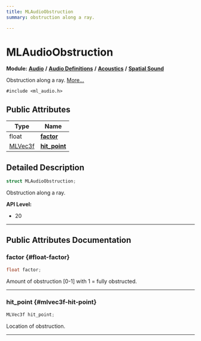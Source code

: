 ```yaml
---
title: MLAudioObstruction
summary: obstruction along a ray. 

---
```


# MLAudioObstruction

**Module:** **[Audio](/versioned_docs/version-22-Feb-2023/api-ref/api/Modules/group___audio/group___audio.md)** **/** **[Audio Definitions](/versioned_docs/version-22-Feb-2023/api-ref/api/Modules/group___audio/group___audio_defs/group___audio_defs.md)** **/** **[Acoustics](/versioned_docs/version-22-Feb-2023/api-ref/api/Modules/group___audio/group___audio_defs/group___def_acoustics/group___def_acoustics.md)** **/** **[Spatial Sound](/versioned_docs/version-22-Feb-2023/api-ref/api/Modules/group___audio/group___audio_defs/group___def_acoustics/group___def_spatial_sound.md)**



Obstruction along a ray.  [More...](#detailed-description)


`#include <ml_audio.h>`

## Public Attributes

| Type           | Name           |
| -------------- | -------------- |
| float | **[factor](/versioned_docs/version-22-Feb-2023/api-ref/api/Modules/group___audio/group___audio_defs/group___audio_defs.md#float-factor)**  |
| [MLVec3f](/versioned_docs/version-22-Feb-2023/api-ref/api/Modules/group___common/struct_m_l_vec3f.md) | **[hit_point](/versioned_docs/version-22-Feb-2023/api-ref/api/Modules/group___audio/group___audio_defs/group___audio_defs.md#mlvec3f-hit-point)**  |

## Detailed Description

```cpp
struct MLAudioObstruction;
```

Obstruction along a ray. 




**API Level:**
  * 20 




-----------
## Public Attributes Documentation

### factor {#float-factor}

```cpp
float factor;
```


Amount of obstruction [0-1] with 1 = fully obstructed. 





-----------

### hit_point {#mlvec3f-hit-point}

```cpp
MLVec3f hit_point;
```


Location of obstruction. 





-----------


